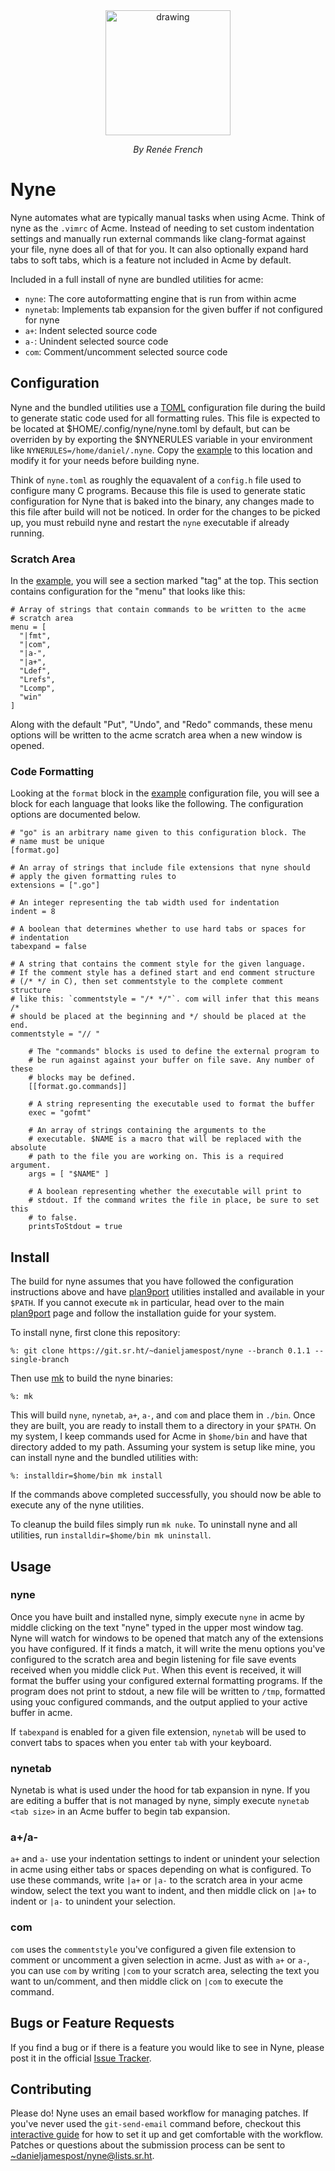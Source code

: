 <div style="text-align:center">
  <img src="https://git.sr.ht/~danieljamespost/nyne/blob/master/resources/glenda.jpg" alt="drawing" width="200"/>
  <p style="font-style: italic;">By Renée French</p>
</div>

# Nyne

Nyne automates what are typically manual tasks when using Acme. Think of
nyne as the `.vimrc` of Acme. Instead of needing to set custom indentation
settings and manually run external commands like clang-format against your
file, nyne does all of that for you. It can also optionally expand hard
tabs to soft tabs, which is a feature not included in Acme by default.

Included in a full install of nyne are bundled utilities for acme:

- `nyne`: The core autoformatting engine that is run from within acme
- `nynetab`: Implements tab expansion for the given buffer if not configured
  for nyne
- `a+`: Indent selected source code
- `a-`: Unindent selected source code
- `com`: Comment/uncomment selected source code

## Configuration

Nyne and the bundled utilities use a
[TOML](https://github.com/toml-lang/toml) configuration file during the
build to generate static code used for all formatting rules. This file is
expected to be located at $HOME/.config/nyne/nyne.toml by default, but can
be overriden by by exporting the $NYNERULES variable in your environment
like `NYNERULES=/home/daniel/.nyne`. Copy the [example](./example.toml)
to this location and modify it for your needs before building nyne.

Think of `nyne.toml` as roughly the equavalent of a `config.h` file used
to configure many C programs. Because this file is used to generate static
configuration for Nyne that is baked into the binary, any changes made
to this file after build will not be noticed. In order for the changes
to be picked up, you must rebuild nyne and restart the `nyne` executable
if already running.

### Scratch Area

In the [example](./example.toml), you will see a section marked "tag"
at the top. This section contains configuration for the "menu"
that looks like this:

```
# Array of strings that contain commands to be written to the acme
# scratch area
menu = [
  "|fmt",
  "|com",
  "|a-",
  "|a+",
  "Ldef",
  "Lrefs",
  "Lcomp",
  "win"
]
```

Along with the default "Put", "Undo", and "Redo" commands, these menu
options will be written to the acme scratch area when a new window
is opened.

### Code Formatting

Looking at the `format` block in the [example](./example.toml) configuration file, you
will see a block for each language that looks like the following. The
configuration options are documented below.

```
# "go" is an arbitrary name given to this configuration block. The
# name must be unique
[format.go]

# An array of strings that include file extensions that nyne should
# apply the given formatting rules to
extensions = [".go"]

# An integer representing the tab width used for indentation
indent = 8

# A boolean that determines whether to use hard tabs or spaces for
# indentation
tabexpand = false

# A string that contains the comment style for the given language.
# If the comment style has a defined start and end comment structure
# (/* */ in C), then set commentstyle to the complete comment structure
# like this: `commentstyle = "/* */"`. com will infer that this means /*
# should be placed at the beginning and */ should be placed at the end.
commentstyle = "// "

    # The "commands" blocks is used to define the external program to
    # be run against against your buffer on file save. Any number of these
    # blocks may be defined.
    [[format.go.commands]]

    # A string representing the executable used to format the buffer
    exec = "gofmt"

    # An array of strings containing the arguments to the
    # executable. $NAME is a macro that will be replaced with the absolute
    # path to the file you are working on. This is a required argument.
    args = [ "$NAME" ]

    # A boolean representing whether the executable will print to
    # stdout. If the command writes the file in place, be sure to set this
    # to false.
    printsToStdout = true
```

## Install

The build for nyne assumes that you have
followed the configuration instructions above and have
[plan9port](https://github.com/9fans/plan9port) utilities installed and
available in your `$PATH`. If you cannot execute `mk` in particular,
head over to the main [plan9port](https://9fans.github.io/plan9port/)
page and follow the installation guide for your system.

To install nyne, first clone this repository:

```
%: git clone https://git.sr.ht/~danieljamespost/nyne --branch 0.1.1 --single-branch
```

Then use [mk](https://9fans.github.io/plan9port/man/man1/mk.html) to
build the nyne binaries:

```
%: mk
```

This will build `nyne`, `nynetab`, `a+`, `a-`, and `com` and place them
in `./bin`. Once they are built, you are ready to install them to a
directory in your `$PATH`. On my system, I keep commands used for Acme in
`$home/bin` and have that directory added to my path. Assuming your system
is setup like mine, you can install nyne and the bundled utilities with:

```
%: installdir=$home/bin mk install
```

If the commands above completed successfully, you should now be able to
execute any of the nyne utilities.

To cleanup the build files simply run `mk nuke`. To uninstall nyne and
all utilities, run `installdir=$home/bin mk uninstall`.

## Usage

### nyne

Once you have built and installed nyne, simply execute `nyne` in acme
by middle clicking on the text "nyne" typed in the upper most window
tag. Nyne will watch for windows to be opened that match any of the
extensions you have configured. If it finds a match, it will write the
menu options you've configured to the scratch area and begin listening
for file save events received when you middle click `Put`. When this
event is received, it will format the buffer using your configured
external formatting programs. If the program does not print to stdout,
a new file will be written to `/tmp`, formatted using youc configured
commands, and the output applied to your active buffer in acme.

If `tabexpand` is enabled for a given file extension, `nynetab` will be
used to convert tabs to spaces when you enter `tab` with your keyboard.

### nynetab

Nynetab is what is used under the hood for tab expansion in nyne. If
you are editing a buffer that is not managed by nyne, simply execute
`nynetab <tab size>` in an Acme buffer to begin tab expansion.

### a+/a-

`a+` and `a-` use your indentation settings to indent or unindent your
selection in acme using either tabs or spaces depending on what is
configured. To use these commands, write `|a+` or `|a-` to the scratch
area in your acme window, select the text you want to indent, and then
middle click on `|a+` to indent or `|a-` to unindent your selection.

### com

`com` uses the `commentstyle` you've configured a given file extension
to comment or uncomment a given selection in acme. Just as with `a+`
or `a-`, you can use `com` by writing `|com` to your scratch area,
selecting the text you want to un/comment, and then middle click on
`|com` to execute the command.

## Bugs or Feature Requests

If you find a bug or if there is a feature you would like
to see in Nyne, please post it in the official [Issue
Tracker](https://todo.sr.ht/~danieljamespost/nyne).

## Contributing

Please do! Nyne uses an email based workflow for managing patches. If
you've never used the `git-send-email` command before, checkout
this [interactive guide](https://git-send-email.io/) for how
to set it up and get comfortable with the workflow. Patches
or questions about the submission process can be sent to
[~danieljamespost/nyne@lists.sr.ht](mailto:~danieljamespost/nyne@lists.sr.ht).
